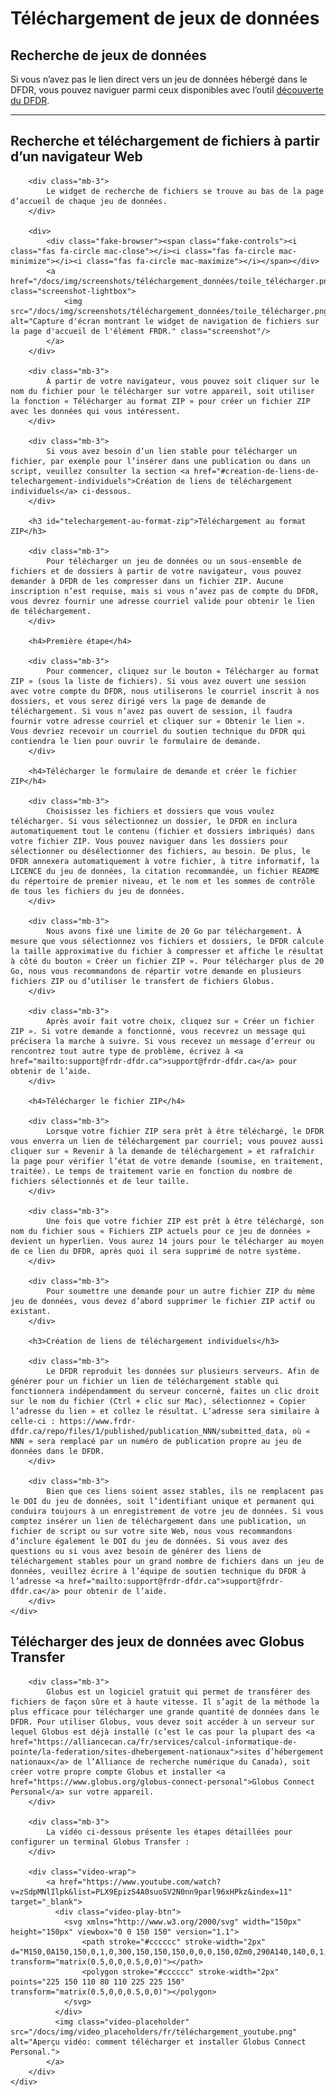 # Téléchargement de jeux de données

## Recherche de jeux de données
Si vous n’avez pas le lien direct vers un jeu de données hébergé dans le DFDR, vous pouvez naviguer parmi ceux disponibles avec l’outil [découverte du DFDR](/repo/search?locale=fr).

<hr />
<div class="card-shadow mb-3">
    <div class="card-body">
        <h2 id="recherche-et-telechargement-de-fichiers-a-partir-dun-navigateur-web">Recherche et téléchargement de fichiers à partir d’un navigateur Web</h2>

        <div class="mb-3">
            Le widget de recherche de fichiers se trouve au bas de la page d’accueil de chaque jeu de données.
        </div>

        <div>
            <div class="fake-browser"><span class="fake-controls"><i class="fas fa-circle mac-close"></i><i class="fas fa-circle mac-minimize"></i><i class="fas fa-circle mac-maximize"></i></span></div>
            <a href="/docs/img/screenshots/téléchargement_données/toile_télécharger.png" class="screenshot-lightbox">
                <img src="/docs/img/screenshots/téléchargement_données/toile_télécharger.png" alt="Capture d'écran montrant le widget de navigation de fichiers sur la page d'accueil de l'élément FRDR." class="screenshot"/>
            </a>
        </div>

        <div class="mb-3">
            À partir de votre navigateur, vous pouvez soit cliquer sur le nom du fichier pour le télécharger sur votre appareil, soit utiliser la fonction « Télécharger au format ZIP » pour créer un fichier ZIP avec les données qui vous intéressent.
        </div>

        <div class="mb-3">
            Si vous avez besoin d’un lien stable pour télécharger un fichier, par exemple pour l’insérer dans une publication ou dans un script, veuillez consulter la section <a href="#creation-de-liens-de-telechargement-individuels">Création de liens de téléchargement individuels</a> ci-dessous.
        </div>

        <h3 id="telechargement-au-format-zip">Téléchargement au format ZIP</h3>

        <div class="mb-3">
            Pour télécharger un jeu de données ou un sous-ensemble de fichiers et de dossiers à partir de votre navigateur, vous pouvez demander à DFDR de les compresser dans un fichier ZIP. Aucune inscription n’est requise, mais si vous n’avez pas de compte du DFDR, vous devrez fournir une adresse courriel valide pour obtenir le lien de téléchargement.
        </div>

        <h4>Première étape</h4>

        <div class="mb-3">
            Pour commencer, cliquez sur le bouton « Télécharger au format ZIP » (sous la liste de fichiers). Si vous avez ouvert une session avec votre compte du DFDR, nous utiliserons le courriel inscrit à nos dossiers, et vous serez dirigé vers la page de demande de téléchargement. Si vous n’avez pas ouvert de session, il faudra fournir votre adresse courriel et cliquer sur « Obtenir le lien ». Vous devriez recevoir un courriel du soutien technique du DFDR qui contiendra le lien pour ouvrir le formulaire de demande.
        </div>

        <h4>Télécharger le formulaire de demande et créer le fichier ZIP</h4>

        <div class="mb-3">
            Choisissez les fichiers et dossiers que vous voulez télécharger. Si vous sélectionnez un dossier, le DFDR en inclura automatiquement tout le contenu (fichier et dossiers imbriqués) dans votre fichier ZIP. Vous pouvez naviguer dans les dossiers pour sélectionner ou désélectionner des fichiers, au besoin. De plus, le DFDR annexera automatiquement à votre fichier, à titre informatif, la LICENCE du jeu de données, la citation recommandée, un fichier README du répertoire de premier niveau, et le nom et les sommes de contrôle de tous les fichiers du jeu de données.
        </div>

        <div class="mb-3">
            Nous avons fixé une limite de 20 Go par téléchargement. À mesure que vous sélectionnez vos fichiers et dossiers, le DFDR calcule la taille approximative du fichier à compresser et affiche le résultat à côté du bouton « Créer un fichier ZIP ». Pour télécharger plus de 20 Go, nous vous recommandons de répartir votre demande en plusieurs fichiers ZIP ou d’utiliser le transfert de fichiers Globus.
        </div>

        <div class="mb-3">
            Après avoir fait votre choix, cliquez sur « Créer un fichier ZIP ». Si votre demande a fonctionné, vous recevrez un message qui précisera la marche à suivre. Si vous recevez un message d’erreur ou rencontrez tout autre type de problème, écrivez à <a href="mailto:support@frdr-dfdr.ca">support@frdr-dfdr.ca</a> pour obtenir de l’aide.
        </div>

        <h4>Télécharger le fichier ZIP</h4>

        <div class="mb-3">
            Lorsque votre fichier ZIP sera prêt à être téléchargé, le DFDR vous enverra un lien de téléchargement par courriel; vous pouvez aussi cliquer sur « Revenir à la demande de téléchargement » et rafraîchir la page pour vérifier l’état de votre demande (soumise, en traitement, traitée). Le temps de traitement varie en fonction du nombre de fichiers sélectionnés et de leur taille.
        </div>

        <div class="mb-3">
            Une fois que votre fichier ZIP est prêt à être téléchargé, son nom du fichier sous « Fichiers ZIP actuels pour ce jeu de données » devient un hyperlien. Vous aurez 14 jours pour le télécharger au moyen de ce lien du DFDR, après quoi il sera supprimé de notre système.
        </div>

        <div class="mb-3">
            Pour soumettre une demande pour un autre fichier ZIP du même jeu de données, vous devez d’abord supprimer le fichier ZIP actif ou existant.
        </div>

        <h3>Création de liens de téléchargement individuels</h3>

        <div class="mb-3">
            Le DFDR reproduit les données sur plusieurs serveurs. Afin de générer pour un fichier un lien de téléchargement stable qui fonctionnera indépendamment du serveur concerné, faites un clic droit sur le nom du fichier (Ctrl + clic sur Mac), sélectionnez « Copier l’adresse du lien » et collez le résultat. L’adresse sera similaire à celle-ci : https://www.frdr-dfdr.ca/repo/files/1/published/publication_NNN/submitted_data, où « NNN » sera remplacé par un numéro de publication propre au jeu de données dans le DFDR.
        </div>

        <div class="mb-3">
            Bien que ces liens soient assez stables, ils ne remplacent pas le DOI du jeu de données, soit l’identifiant unique et permanent qui conduira toujours à un enregistrement de votre jeu de données. Si vous comptez insérer un lien de téléchargement dans une publication, un fichier de script ou sur votre site Web, nous vous recommandons d’inclure également le DOI du jeu de données. Si vous avez des questions ou si vous avez besoin de générer des liens de téléchargement stables pour un grand nombre de fichiers dans un jeu de données, veuillez écrire à l’équipe de soutien technique du DFDR à l’adresse <a href="mailto:support@frdr-dfdr.ca">support@frdr-dfdr.ca</a> pour obtenir de l’aide.
        </div>
    </div>
</div>

<div class="card-shadow mb-3">
    <div class="card-body">
        <h2 id="telecharger-des-jeux-de-donnees-avec-globus-transfer">Télécharger des jeux de données avec Globus Transfer</h2>

        <div class="mb-3">
            Globus est un logiciel gratuit qui permet de transférer des fichiers de façon sûre et à haute vitesse. Il s’agit de la méthode la plus efficace pour télécharger une grande quantité de données dans le DFDR. Pour utiliser Globus, vous devez soit accéder à un serveur sur lequel Globus est déjà installé (c’est le cas pour la plupart des <a href="https://alliancecan.ca/fr/services/calcul-informatique-de-pointe/la-federation/sites-dhebergement-nationaux">sites d’hébergement nationaux</a> de l’Alliance de recherche numérique du Canada), soit créer votre propre compte Globus et installer <a href="https://www.globus.org/globus-connect-personal">Globus Connect Personal</a> sur votre appareil.
        </div>

        <div class="mb-3">
            La vidéo ci-dessous présente les étapes détaillées pour configurer un terminal Globus Transfer :
        </div>

        <div class="video-wrap">
            <a href="https://www.youtube.com/watch?v=zSdpMNlIlpk&list=PLX9EpizS4A0suoSV2N0nn9parl96xHPkz&index=11" target="_blank">
              <div class="video-play-btn">
                <svg xmlns="http://www.w3.org/2000/svg" width="150px" height="150px" viewbox="0 0 150 150" version="1.1">
                    <path stroke="#cccccc" stroke-width="2px" d="M150,0A150,150,0,1,0,300,150,150,150,0,0,0,150,0Zm0,290A140,140,0,1,1,290,150,140,140,0,0,1,150,290Z" transform="matrix(0.5,0,0,0.5,0,0)"></path>
                    <polygon stroke="#cccccc" stroke-width="2px" points="225 150 110 80 110 225 225 150" transform="matrix(0.5,0,0,0.5,0,0)"></polygon>
                </svg>
              </div>
              <img class="video-placeholder" src="/docs/img/video_placeholders/fr/téléchargement_youtube.png" alt="Aperçu vidéo: comment télécharger et installer Globus Connect Personal.">
            </a>
        </div>
    </div>
</div>
